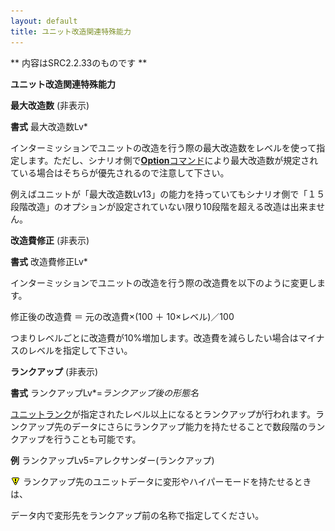 ```yaml
---
layout: default
title: ユニット改造関連特殊能力
---
```

** 内容はSRC2.2.33のものです **

**ユニット改造関連特殊能力**

**最大改造数** (非表示)

**書式** 最大改造数Lv\*

インターミッションでユニットの改造を行う際の最大改造数をレベルを使って指定します。ただし、シナリオ側で[**Option**コマンド](Optionコマンド.md)により最大改造数が規定されている場合はそちらが優先されるので注意して下さい。

例えばユニットが「最大改造数Lv13」の能力を持っていてもシナリオ側で「１５段階改造」のオプションが設定されていない限り10段階を超える改造は出来ません。

**改造費修正** (非表示)

**書式** 改造費修正Lv\*

インターミッションでユニットの改造を行う際の改造費を以下のように変更します。

修正後の改造費 ＝ 元の改造費×(100 ＋ 10×レベル)／100

つまりレベルごとに改造費が10%増加します。改造費を減らしたい場合はマイナスのレベルを指定して下さい。

**ランクアップ** (非表示)

**書式** ランクアップLv\*=*ランクアップ後の形態名*

[ユニットランク](ユニットランク.md)が指定されたレベル以上になるとランクアップが行われます。ランクアップ先のデータにさらにランクアップ能力を持たせることで数段階のランクアップを行うことも可能です。

**例** ランクアップLv5=アレクサンダー(ランクアップ)

![](./images/bm0.gif) ランクアップ先のユニットデータに変形やハイパーモードを持たせるときは、

データ内で変形先をランクアップ前の名称で指定してください。
